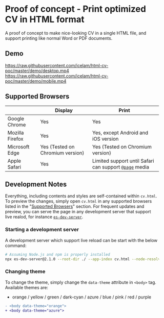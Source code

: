 # Proof of concept - Print optimized CV in HTML format

A proof of concept to make nice-looking CV in a single HTML file, and support printing like normal Word or PDF documents.

## Demo

https://raw.githubusercontent.com/icelam/html-cv-poc/master/demo/desktop.mp4
https://raw.githubusercontent.com/icelam/html-cv-poc/master/demo/mobile.mp4

## Supported Browsers

|                 | Display                          | Print                                                                                                            |
|-----------------|----------------------------------|------------------------------------------------------------------------------------------------------------------|
| Google Chrome   | Yes                              | Yes                                                                                                              |
| Mozilla Firefox | Yes                              | Yes, except Android and iOS version                                                                              |
| Microsoft Edge  | Yes (Tested on Chromium version) | Yes (Tested on Chromium version)                                                                                 |
| Apple Safari    | Yes                              | Limited support until Safari can support [`@page`](https://developer.mozilla.org/en-US/docs/Web/CSS/@page) media |

## Development Notes

Everything, including contents and styles are self-contained within `cv.html`. To preview the changes, simply open `cv.html` in any supported browsers listed in the "[Supported Browsers](#supported-browsers)" section. For frequent updates and preview, you can serve the page in any development server that support live realod, for instance [`es-dev-server`](https://www.npmjs.com/package/es-dev-server).

### Starting a development server

A development server which support live reload can be start with the below command:

```bash
# Assuming Node.js and npm is properly installed
npx es-dev-server@2.1.0 --root-dir ./ --app-index cv.html --node-resolve --watch --open --port 8000
```

### Changing theme

To change the theme, simply change the `data-theme` attribute in `<body>` tag. Available themes are:

* orange / yellow / green / dark-cyan / azure / blue / pink / red / purple

```diff
- <body data-theme="orange">
+ <body data-theme="azure">
```
